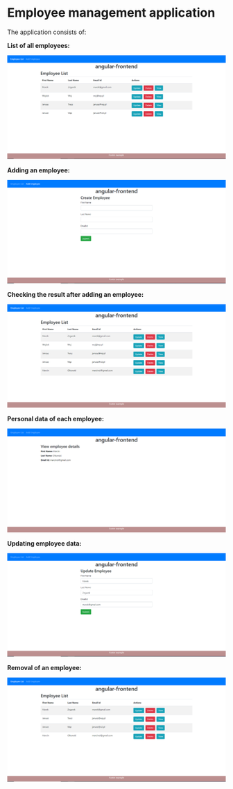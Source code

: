 # Employee management application

The application consists of:

<b>List of all employees:
  
![](angular/fotos/lista_pracownikow.PNG)

<b>Adding an employee:
  
![](angular/fotos/dodaj_pracownika.PNG)

<b>Checking the result after adding an employee:
  
![](angular/fotos/dodanie_nowego_pracownika.PNG)

<b>Personal data of each employee:
  
![](angular/fotos/dane_personalne.PNG)

<b>Updating employee data:
  
![](angular/fotos/update_pracownika.PNG)

<b>Removal of an employee:
  
![](angular/fotos/usuniecie_pracownika_z_listy.PNG)





